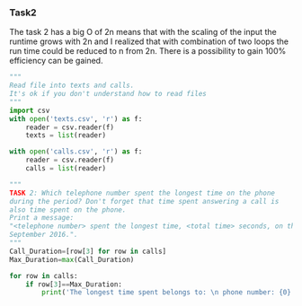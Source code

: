 
### Task2
The task 2 has a big O of 2n means that with the scaling of the input the runtime grows with 2n and I realized that with combination of two loops the run time could be reduced to n from 2n. There is a possibility to gain 100% efficiency can be gained.


```python
"""
Read file into texts and calls.
It's ok if you don't understand how to read files
"""
import csv
with open('texts.csv', 'r') as f:
    reader = csv.reader(f)
    texts = list(reader)

with open('calls.csv', 'r') as f:
    reader = csv.reader(f)
    calls = list(reader)

"""
TASK 2: Which telephone number spent the longest time on the phone
during the period? Don't forget that time spent answering a call is
also time spent on the phone.
Print a message:
"<telephone number> spent the longest time, <total time> seconds, on the phone during 
September 2016.".
"""
Call_Duration=[row[3] for row in calls]
Max_Duration=max(Call_Duration)

for row in calls:
    if row[3]==Max_Duration:
        print('The longest time spent belongs to: \n phone number: {0} \n phone_number: {1}'.format(row[0],row[1]))

```


```python

```


```python

```
